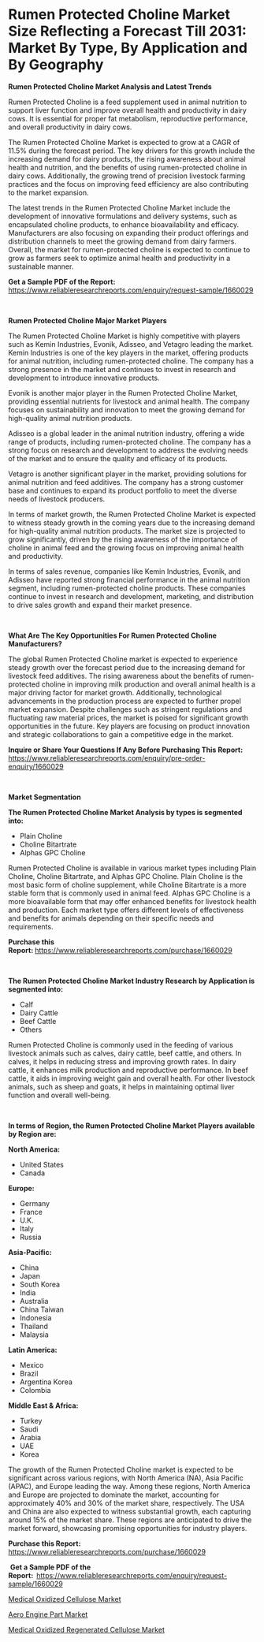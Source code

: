 <p><h1>Rumen Protected Choline Market Size Reflecting a Forecast Till 2031: Market By Type, By Application and By Geography</h1></p><p><strong>Rumen Protected Choline Market Analysis and Latest Trends</strong></p>
<p><p>Rumen Protected Choline is a feed supplement used in animal nutrition to support liver function and improve overall health and productivity in dairy cows. It is essential for proper fat metabolism, reproductive performance, and overall productivity in dairy cows.</p><p>The Rumen Protected Choline Market is expected to grow at a CAGR of 11.5% during the forecast period. The key drivers for this growth include the increasing demand for dairy products, the rising awareness about animal health and nutrition, and the benefits of using rumen-protected choline in dairy cows. Additionally, the growing trend of precision livestock farming practices and the focus on improving feed efficiency are also contributing to the market expansion.</p><p>The latest trends in the Rumen Protected Choline Market include the development of innovative formulations and delivery systems, such as encapsulated choline products, to enhance bioavailability and efficacy. Manufacturers are also focusing on expanding their product offerings and distribution channels to meet the growing demand from dairy farmers. Overall, the market for rumen-protected choline is expected to continue to grow as farmers seek to optimize animal health and productivity in a sustainable manner.</p></p>
<p><strong>Get a Sample PDF of the Report:&nbsp;</strong> <a href="https://www.reliableresearchreports.com/enquiry/request-sample/1660029">https://www.reliableresearchreports.com/enquiry/request-sample/1660029</a></p>
<p>&nbsp;</p>
<p><strong>Rumen Protected Choline Major Market Players</strong></p>
<p><p>The Rumen Protected Choline Market is highly competitive with players such as Kemin Industries, Evonik, Adisseo, and Vetagro leading the market. Kemin Industries is one of the key players in the market, offering products for animal nutrition, including rumen-protected choline. The company has a strong presence in the market and continues to invest in research and development to introduce innovative products.</p><p>Evonik is another major player in the Rumen Protected Choline Market, providing essential nutrients for livestock and animal health. The company focuses on sustainability and innovation to meet the growing demand for high-quality animal nutrition products.</p><p>Adisseo is a global leader in the animal nutrition industry, offering a wide range of products, including rumen-protected choline. The company has a strong focus on research and development to address the evolving needs of the market and to ensure the quality and efficacy of its products.</p><p>Vetagro is another significant player in the market, providing solutions for animal nutrition and feed additives. The company has a strong customer base and continues to expand its product portfolio to meet the diverse needs of livestock producers.</p><p>In terms of market growth, the Rumen Protected Choline Market is expected to witness steady growth in the coming years due to the increasing demand for high-quality animal nutrition products. The market size is projected to grow significantly, driven by the rising awareness of the importance of choline in animal feed and the growing focus on improving animal health and productivity.</p><p>In terms of sales revenue, companies like Kemin Industries, Evonik, and Adisseo have reported strong financial performance in the animal nutrition segment, including rumen-protected choline products. These companies continue to invest in research and development, marketing, and distribution to drive sales growth and expand their market presence.</p></p>
<p>&nbsp;</p>
<p><strong>What Are The Key Opportunities For Rumen Protected Choline Manufacturers?</strong></p>
<p><p>The global Rumen Protected Choline market is expected to experience steady growth over the forecast period due to the increasing demand for livestock feed additives. The rising awareness about the benefits of rumen-protected choline in improving milk production and overall animal health is a major driving factor for market growth. Additionally, technological advancements in the production process are expected to further propel market expansion. Despite challenges such as stringent regulations and fluctuating raw material prices, the market is poised for significant growth opportunities in the future. Key players are focusing on product innovation and strategic collaborations to gain a competitive edge in the market.</p></p>
<p><strong>Inquire or Share Your Questions If Any Before Purchasing This Report:</strong> <a href="https://www.reliableresearchreports.com/enquiry/pre-order-enquiry/1660029">https://www.reliableresearchreports.com/enquiry/pre-order-enquiry/1660029</a></p>
<p>&nbsp;</p>
<p><strong>Market Segmentation</strong></p>
<p><strong>The Rumen Protected Choline Market Analysis by types is segmented into:</strong></p>
<p><ul><li>Plain Choline</li><li>Choline Bitartrate</li><li>Alphas GPC Choline</li></ul></p>
<p><p>Rumen Protected Choline is available in various market types including Plain Choline, Choline Bitartrate, and Alphas GPC Choline. Plain Choline is the most basic form of choline supplement, while Choline Bitartrate is a more stable form that is commonly used in animal feed. Alphas GPC Choline is a more bioavailable form that may offer enhanced benefits for livestock health and production. Each market type offers different levels of effectiveness and benefits for animals depending on their specific needs and requirements.</p></p>
<p><strong>Purchase this Report:&nbsp;</strong><a href="https://www.reliableresearchreports.com/purchase/1660029">https://www.reliableresearchreports.com/purchase/1660029</a></p>
<p>&nbsp;</p>
<p><strong>The Rumen Protected Choline Market Industry Research by Application is segmented into:</strong></p>
<p><ul><li>Calf</li><li>Dairy Cattle</li><li>Beef Cattle</li><li>Others</li></ul></p>
<p><p>Rumen Protected Choline is commonly used in the feeding of various livestock animals such as calves, dairy cattle, beef cattle, and others. In calves, it helps in reducing stress and improving growth rates. In dairy cattle, it enhances milk production and reproductive performance. In beef cattle, it aids in improving weight gain and overall health. For other livestock animals, such as sheep and goats, it helps in maintaining optimal liver function and overall well-being.</p></p>
<p>&nbsp;</p>
<p><strong>In terms of Region, the Rumen Protected Choline Market Players available by Region are:</strong></p>
<p>
    <p> <strong> North America: </strong>
        <ul>
            <li>United States</li>
            <li>Canada</li>
        </ul>
        </p> 
    <p> <strong> Europe: </strong>
        <ul>
            <li>Germany</li>
            <li>France</li>
            <li>U.K.</li>
            <li>Italy</li>
            <li>Russia</li>
        </ul>
        </p> 
    <p> <strong> Asia-Pacific: </strong>
        <ul>
            <li>China</li>
            <li>Japan</li>
            <li>South Korea</li>
            <li>India</li>
            <li>Australia</li>
            <li>China Taiwan</li>
            <li>Indonesia</li>
            <li>Thailand</li>
            <li>Malaysia</li>
        </ul>
        </p> 
    <p> <strong> Latin America: </strong>
        <ul>
            <li>Mexico</li>
            <li>Brazil</li>
            <li>Argentina Korea</li>
            <li>Colombia</li>
        </ul>
        </p> 
    <p> <strong> Middle East & Africa: </strong>
        <ul>
            <li>Turkey</li>
            <li>Saudi</li>
            <li>Arabia</li>
            <li>UAE</li>
            <li>Korea</li>
        </ul>
    </p>
    </p>
<p><p>The growth of the Rumen Protected Choline market is expected to be significant across various regions, with North America (NA), Asia Pacific (APAC), and Europe leading the way. Among these regions, North America and Europe are projected to dominate the market, accounting for approximately 40% and 30% of the market share, respectively. The USA and China are also expected to witness substantial growth, each capturing around 15% of the market share. These regions are anticipated to drive the market forward, showcasing promising opportunities for industry players.</p></p>
<p><strong>Purchase this Report: </strong><a href="https://www.reliableresearchreports.com/purchase/1660029">https://www.reliableresearchreports.com/purchase/1660029</a></p>
<p>&nbsp;<strong>Get a Sample PDF of the Report:&nbsp;&nbsp;</strong><a href="https://www.reliableresearchreports.com/enquiry/request-sample/1660029">https://www.reliableresearchreports.com/enquiry/request-sample/1660029</a></p>
<p><strong></strong></p>
<p><p><a href="https://view.publitas.com/reportprime-1/insights-into-medical-oxidized-cellulose-market-size-analysing-market-share-trends-and-growth-from-2024-to-2031/">Medical Oxidized Cellulose Market</a></p><p><a href="https://view.publitas.com/reportprime-1/global-aero-engine-part-market-size-and-market-trends-insights-and-projections-from-2024-to-2031/">Aero Engine Part Market</a></p><p><a href="https://view.publitas.com/reportprime-1/medical-oxidized-regenerated-cellulose-market-size-share-trends-analysis-report-by-application-regional-outlook-competitive-strategies-and-segment-forecasts-2024-2031/">Medical Oxidized Regenerated Cellulose Market</a></p></p>